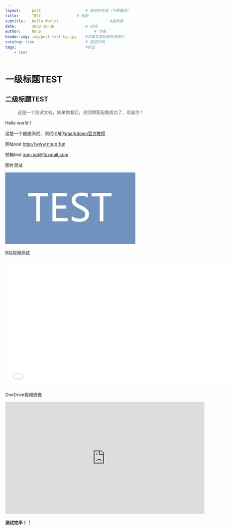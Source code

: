 ```yaml
---
layout:     post   				    # 使用的布局（不需要改）
title:      TEST 				# 标题 
subtitle:   Hello World!                       #副标题
date:       2022-10-26 				# 时间
author:     Nnup 						# 作者
header-img: img/post-test-bg.jpg 	#这篇文章标题背景图片
catalog: true 						# 是否归档
tags:								#标签
    - TEST
---
```

# 一级标题TEST
## 二级标题TEST
>这是一个测试文档，如果你看到，说明博客配置成功了，恭喜你！  

Hello world！  

这是一个链接测试，测试地址为[markdown官方教程](https://markdown.com.cn "链接title测试")  

网址test <http://www.nnup.fun>  

邮箱test <iron-bat@foxmail.com>  

图片测试  

[![这是图片](/img/post-test-01.jpg "图片title测试")](https://nnup.fun/2022/10/26/01test/)  

B站视频测试

<iframe title="video test" 
    width="720"
    height="405"
    src="//player.bilibili.com/player.html?aid=50230037&bvid=BV1ub411G76n&cid=87931171&page=1" scrolling="no" border="0" frameborder="no" framespacing="0" allowfullscreen="true"> </iframe>

OneDrive视频嵌套

<iframe src="https://mailujneducn-my.sharepoint.com/personal/202032221081_mail_ujn_edu_cn/_layouts/15/embed.aspx?UniqueId=5b519761-3c9b-46ff-9be4-60b4af878ef1&embed=%7B%22ust%22%3Atrue%2C%22hv%22%3A%22CopyEmbedCode%22%7D&referrer=StreamWebApp&referrerScenario=EmbedDialog.Create" width="640" height="360" frameborder="0" scrolling="no" allowfullscreen title="video-test.mp4"></iframe>

**测试完毕！！**
